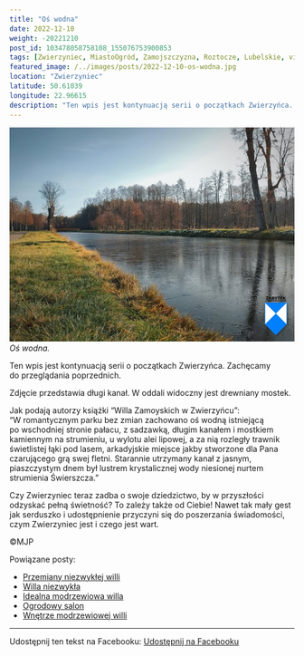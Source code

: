 ```yaml
---
title: "Oś wodna"
date: 2022-12-10
weight: -20221210
post_id: 103478058758108_155076753900853
tags: [Zwierzyniec, MiastoOgród, Zamojszczyzna, Roztocze, Lubelskie, villarestituta, turystyka, dziedzictwo, zabytki, krajobrazy]
featured_image: /../images/posts/2022-12-10-os-wodna.jpg
location: "Zwierzyniec"
latitude: 50.61039
longitude: 22.96615
description: "Ten wpis jest kontynuacją serii o początkach Zwierzyńca. Zachęcamy do przeglądania poprzednich...."
---
```


![Oś wodna.](/images/posts/2022-12-10-os-wodna.jpg)
*Oś wodna.*

Ten wpis jest kontynuacją serii o początkach Zwierzyńca. Zachęcamy do przeglądania poprzednich.

Zdjęcie przedstawia długi kanał. W oddali widoczny jest drewniany mostek.

Jak podają autorzy książki “Willa Zamoyskich w Zwierzyńcu”:
“W romantycznym parku bez zmian zachowano oś wodną istniejącą po wschodniej stronie pałacu, z sadzawką, długim kanałem i mostkiem kamiennym na strumieniu, u wylotu alei lipowej, a za nią rozległy trawnik świetlistej łąki pod lasem, arkadyjskie miejsce jakby stworzone dla Pana czarującego grą swej fletni. Starannie utrzymany kanał z jasnym, piaszczystym dnem był lustrem krystalicznej wody niesionej nurtem strumienia Świerszcza.”

Czy Zwierzyniec teraz zadba o swoje dziedzictwo, by w przyszłości odzyskać pełną świetność?
To zależy także od Ciebie!
Nawet tak mały gest jak serduszko i udostępnienie przyczyni się do poszerzania świadomości, czym Zwierzyniec jest i czego jest wart.



©MJP

Powiązane posty:
- [Przemiany niezwykłej willi](/posts/przemiany-niezwyklej-willi)
- [Willa niezwykła](/posts/willa-niezwykla)
- [Idealna modrzewiowa willa](/posts/idealna-modrzewiowa-willa)
- [Ogrodowy salon](/posts/ogrodowy-salon)
- [Wnętrze modrzewiowej willi](/posts/wnetrze-modrzewiowej-willi)


---

Udostępnij ten tekst na Facebooku:
[Udostępnij na Facebooku](https://www.facebook.com/sharer/sharer.php?u=https://stowarzyszeniewachniewskiej.pl/posts/os-wodna)

<script type="application/ld+json">
{
  "@context": "https://schema.org",
  "@type": "BlogPosting",
  "headline": "Oś wodna",
  "datePublished": "2022-12-10",
  "dateModified": "2022-12-10",
  "author": {
    "@type": "Person",
    "name": "Michał Jan Patyk"
  },
  "publisher": {
    "@type": "Organization",
    "name": "Stowarzyszenie im. Aleksandry Wachniewskiej",
    "logo": {
      "@type": "ImageObject",
      "url": "https://stowarzyszeniewachniewskiej.pl/images/logo/logo.svg"
    }
  },
  "mainEntityOfPage": {
    "@type": "WebPage",
    "@id": "https://stowarzyszeniewachniewskiej.pl/posts/os-wodna"
  },
  "image": {
    "@type": "ImageObject",
    "url": "https://stowarzyszeniewachniewskiej.pl//images/posts/2022-12-10-os-wodna.jpg"
  },
  "articleSection": "Dziedzictwo Kulturowe i Zabytki",
  "keywords": "[Zwierzyniec, MiastoOgród, Zamojszczyzna, Roztocze, Lubelskie, villarestituta, turystyka, dziedzictwo, zabytki, krajobrazy]",
  "wordCount": 129,
  "articleBody": "Ten wpis jest kontynuacją serii o początkach Zwierzyńca. Zachęcamy do przeglądania poprzednich.\n\nZdjęcie przedstawia długi kanał. W oddali widoczny jest drewniany mostek.\n\nJak podają autorzy książki “Willa Zamoyskich w Zwierzyńcu”:\n“W romantycznym parku bez zmian zachowano oś wodną istniejącą po wschodniej stronie pałacu, z sadzawką, długim kanałem i mostkiem kamiennym na strumieniu, u wylotu alei lipowej, a za nią rozległy trawnik świetlistej łąki pod lasem, arkadyjskie miejsce jakby stworzone dla Pana czarującego grą swej fletni. Starannie utrzymany kanał z jasnym, piaszczystym dnem był lustrem krystalicznej wody niesionej nurtem strumienia Świerszcza.”\n\nCzy Zwierzyniec teraz zadba o swoje dziedzictwo, by w przyszłości odzyskać pełną świetność?\nTo zależy także od Ciebie!\nNawet tak mały gest jak serduszko i udostępnienie przyczyni się do poszerzania świadomości, czym Zwierzyniec jest i czego jest wart.\n\n\n\n©MJP",
  "description": "Ten wpis jest kontynuacją serii o początkach Zwierzyńca. Zachęcamy do przeglądania poprzednich....",
  "copyrightHolder": {
    "@type": "Person",
    "name": "Michał Jan Patyk"
  }
}
</script>
<script type="application/ld+json">
{
  "@context": "https://schema.org",
  "@type": "BreadcrumbList",
  "itemListElement": [
    {
      "@type": "ListItem",
      "position": 1,
      "name": "Home",
      "item": "https://stowarzyszeniewachniewskiej.pl"
    },
    {
      "@type": "ListItem",
      "position": 2,
      "name": "posts",
      "item": "https://stowarzyszeniewachniewskiej.pl/posts"
    },
    {
      "@type": "ListItem",
      "position": 3,
      "name": "Oś wodna",
      "item": "https://stowarzyszeniewachniewskiej.pl/posts/os-wodna"
    }
  ]
}
</script>
